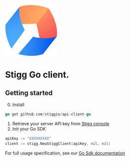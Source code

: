 ![img_2.png](img_2.png)

# Stigg Go client.

## Getting started

0. Install

```go
go get github.com/stiggio/api-client-go
```

1. Retrieve your server API key from [Stigg console](https://app.stigg.io/account/settings)
2. Init your Go SDK

```go
apiKey := "XXXXXXXXX"
client := stigg.NewStiggClient(apiKey, nil, nil)
```

For full usage specification, see our [Go Sdk documentation](https://docs.stigg.io/docs/go-sdk)
